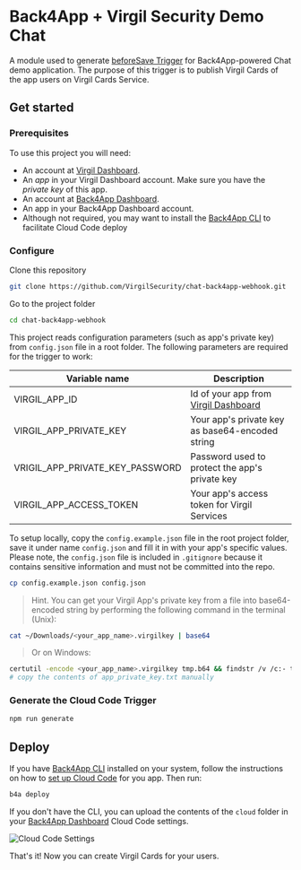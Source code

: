 # Back4App + Virgil Security Demo Chat 

A module used to generate [beforeSave Trigger](http://docs.parseplatform.org/cloudcode/guide/#beforesave-triggers)
for Back4App-powered Chat demo application. The purpose of this trigger is to publish Virgil Cards of the
app users on Virgil Cards Service.

## Get started

### Prerequisites

To use this project you will need:

* An account at [Virgil Dashboard](https://developer.virgilsecurity.com/account/dashboard/).
* An _app_ in your Virgil Dashboard account. Make sure you have the _private key_ of this app.
* An account at [Back4App Dashboard](https://dashboard.back4app.com/).
* An app in your Back4App Dashboard account.
* Although not required, you may want to install the [Back4App CLI](https://docs.back4app.com/docs/integrations/command-line-interface/setting-up-cloud-code/) 
to facilitate Cloud Code deploy

### Configure

Clone this repository

```bash
git clone https://github.com/VirgilSecurity/chat-back4app-webhook.git
```

Go to the project folder

```bash
cd chat-back4app-webhook
```

This project reads configuration parameters (such as app's private key) from `config.json` file in a root folder.
The following parameters are required for the trigger to work:

| Variable name | Description |
| --- | --- |
| VIRGIL_APP_ID | Id of your app from [Virgil Dashboard](https://developer.virgilsecurity.com/account/dashboard/) |
| VIRGIL_APP_PRIVATE_KEY | Your app's private key as base64-encoded string |
| VRIGIL_APP_PRIVATE_KEY_PASSWORD | Password used to protect the app's private key |
| VIRGIL_APP_ACCESS_TOKEN | Your app's access token for Virgil Services |

To setup locally, copy the `config.example.json` file in the root project folder, save it under name `config.json`
and fill it in with your app's specific values. Please note, the `config.json` file is included in `.gitignore`
because it contains sensitive information and must not be committed into the repo.

```bash
cp config.example.json config.json
```

> Hint. You can get your Virgil App's private key from a file into base64-encoded string by performing the following command in the terminal (Unix): 
```bash
cat ~/Downloads/<your_app_name>.virgilkey | base64
```
> Or on Windows:
```bash
certutil -encode <your_app_name>.virgilkey tmp.b64 && findstr /v /c:- tmp.b64 > app_private_key.txt
# copy the contents of app_private_key.txt manually
```

### Generate the Cloud Code Trigger

```bash
npm run generate
```

## Deploy

If you have [Back4App CLI](https://docs.back4app.com/docs/integrations/command-line-interface/) installed on your 
system, follow the instructions on how to [set up Cloud Code](https://docs.back4app.com/docs/integrations/command-line-interface/setting-up-cloud-code-2/) 
for you app. Then run:

```bash
b4a deploy
```

If you don't have the CLI, you can upload the contents of the `cloud` folder in your [Back4App Dashboard](https://dashboard.back4app.com) Cloud Code settings. 

![Cloud Code Settings](https://i.imgur.com/Xbb9Z0u.png)

That's it! Now you can create Virgil Cards for your users.